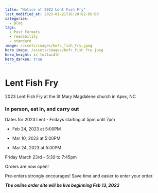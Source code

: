 ```yaml
---
title: "Notice of 2023 Lent Fish Fry"
last_modified_at: 2023-01-21T16:20:02-05:00
categories:
  - Blog
tags:
  - Post Formats
  - readability
  - standard
image: /assets/images/kofc_fish_fry.jpeg
hero_image: /assets/images/kofc_fish_fry.jpeg
hero_height: is-fullwidth
hero_darken: true
---
```


# Lent Fish Fry

2023 Lent Fish Fry at the St Mary Magdalene church in Apex, NC

### In person, eat in, and carry out

Dates for 2023 Lent - Fridays starting at 5pm until 7pm

* Feb 24, 2023 at 5:00PM

* Mar 10, 2023 at 5:00PM

* Mar 24, 2023 at 5:00PM

Friday March 23rd - 5:30 to 7:45pm

Orders are now open!

Pre-orders strongly encourages! Save time and easier to enter your order.

***The online order site will be live beginning Feb 13, 2023***